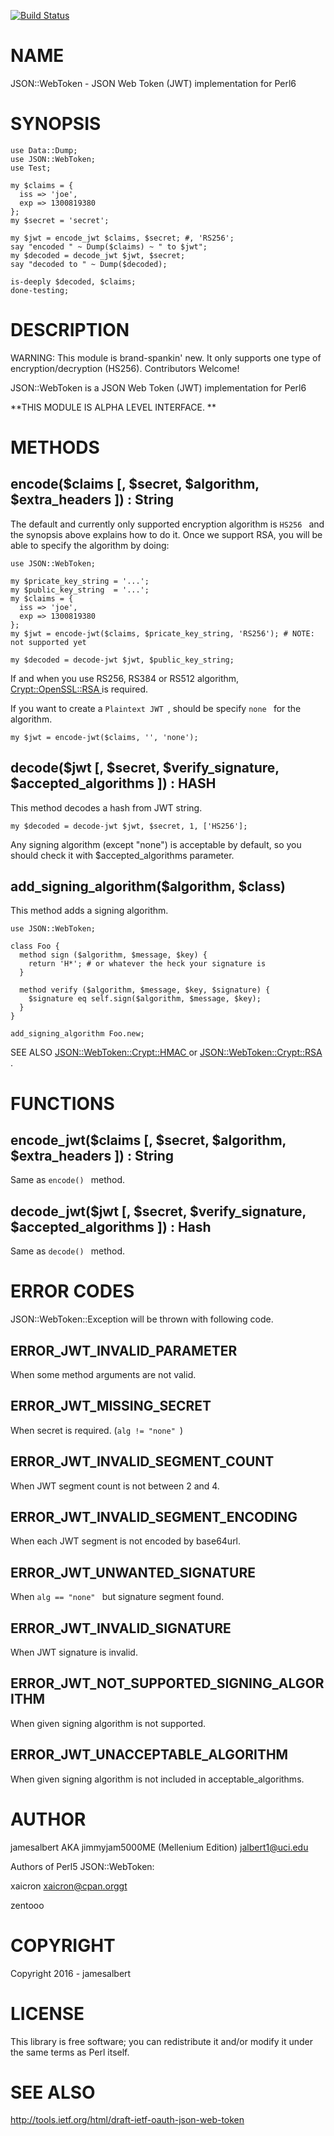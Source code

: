 [![Build Status](https://travis-ci.org/jamesalbert/JSON-WebToken.svg?branch=master)](https://travis-ci.org/jamesalbert/JSON-WebToken)

NAME
====

JSON::WebToken - JSON Web Token (JWT) implementation for Perl6

SYNOPSIS
========

    use Data::Dump;
    use JSON::WebToken;
    use Test;

    my $claims = {
      iss => 'joe',
      exp => 1300819380
    };
    my $secret = 'secret';

    my $jwt = encode_jwt $claims, $secret; #, 'RS256';
    say "encoded " ~ Dump($claims) ~ " to $jwt";
    my $decoded = decode_jwt $jwt, $secret;
    say "decoded to " ~ Dump($decoded);

    is-deeply $decoded, $claims;
    done-testing;

DESCRIPTION
===========

WARNING: This module is brand-spankin' new. It only supports one type of encryption/decryption (HS256). Contributors Welcome!

JSON::WebToken is a JSON Web Token (JWT) implementation for Perl6

**THIS MODULE IS ALPHA LEVEL INTERFACE. **

METHODS
=======

encode($claims [, $secret, $algorithm, $extra_headers ]) : String
-----------------------------------------------------------------

The default and currently only supported encryption algorithm is `HS256 ` and the synopsis above explains how to do it. Once we support RSA, you will be able to specify the algorithm by doing:

    use JSON::WebToken;

    my $pricate_key_string = '...';
    my $public_key_string  = '...';
    my $claims = {
      iss => 'joe',
      exp => 1300819380
    };
    my $jwt = encode-jwt($claims, $pricate_key_string, 'RS256'); # NOTE: not supported yet

    my $decoded = decode-jwt $jwt, $public_key_string;

If and when you use RS256, RS384 or RS512 algorithm, [Crypt::OpenSSL::RSA ](Crypt::OpenSSL::RSA ) is required.

If you want to create a `Plaintext JWT `, should be specify `none ` for the algorithm.

    my $jwt = encode-jwt($claims, '', 'none');

decode($jwt [, $secret, $verify_signature, $accepted_algorithms ]) : HASH
-------------------------------------------------------------------------

This method decodes a hash from JWT string.

    my $decoded = decode-jwt $jwt, $secret, 1, ['HS256'];

Any signing algorithm (except "none") is acceptable by default, so you should check it with $accepted_algorithms parameter.

add_signing_algorithm($algorithm, $class)
-----------------------------------------

This method adds a signing algorithm.

    use JSON::WebToken;

    class Foo {
      method sign ($algorithm, $message, $key) {
        return 'H*'; # or whatever the heck your signature is
      }

      method verify ($algorithm, $message, $key, $signature) {
        $signature eq self.sign($algorithm, $message, $key);
      }
    }

    add_signing_algorithm Foo.new;

SEE ALSO [JSON::WebToken::Crypt::HMAC ](JSON::WebToken::Crypt::HMAC ) or [JSON::WebToken::Crypt::RSA ](JSON::WebToken::Crypt::RSA ).

FUNCTIONS
=========

encode_jwt($claims [, $secret, $algorithm, $extra_headers ]) : String
---------------------------------------------------------------------

Same as `encode() ` method.

decode_jwt($jwt [, $secret, $verify_signature, $accepted_algorithms ]) : Hash
-----------------------------------------------------------------------------

Same as `decode() ` method.

ERROR CODES
===========

JSON::WebToken::Exception will be thrown with following code.

ERROR_JWT_INVALID_PARAMETER
---------------------------

When some method arguments are not valid.

ERROR_JWT_MISSING_SECRET
------------------------

When secret is required. (`alg != "none" `)

ERROR_JWT_INVALID_SEGMENT_COUNT
-------------------------------

When JWT segment count is not between 2 and 4.

ERROR_JWT_INVALID_SEGMENT_ENCODING
----------------------------------

When each JWT segment is not encoded by base64url.

ERROR_JWT_UNWANTED_SIGNATURE
----------------------------

When `alg == "none" ` but signature segment found.

ERROR_JWT_INVALID_SIGNATURE
---------------------------

When JWT signature is invalid.

ERROR_JWT_NOT_SUPPORTED_SIGNING_ALGORITHM
-----------------------------------------

When given signing algorithm is not supported.

ERROR_JWT_UNACCEPTABLE_ALGORITHM
--------------------------------

When given signing algorithm is not included in acceptable_algorithms.

AUTHOR
======

jamesalbert AKA jimmyjam5000ME (Mellenium Edition) <lt>jalbert1@uci.edu<gt>

Authors of Perl5 JSON::WebToken:

xaicron <lt>xaicron@cpan.orggt

zentooo

COPYRIGHT
=========

Copyright 2016 - jamesalbert

LICENSE
=======

This library is free software; you can redistribute it and/or modify it under the same terms as Perl itself.

SEE ALSO
========

[http://tools.ietf.org/html/draft-ietf-oauth-json-web-token ](http://tools.ietf.org/html/draft-ietf-oauth-json-web-token )
